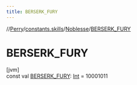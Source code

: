 ```yaml
---
title: BERSERK_FURY
---
```

//[Perry](../../../index.html)/[constants.skills](../index.html)/[Noblesse](index.html)/[BERSERK_FURY](-b-e-r-s-e-r-k_-f-u-r-y.html)



# BERSERK_FURY



[jvm]\
const val [BERSERK_FURY](-b-e-r-s-e-r-k_-f-u-r-y.html): [Int](https://kotlinlang.org/api/latest/jvm/stdlib/kotlin/-int/index.html) = 10001011




